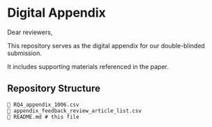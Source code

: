 # Digital Appendix

Dear reviewers,

This repository serves as the digital appendix for our double-blinded submission.

It includes supporting materials referenced in the paper.

## Repository Structure

```plaintext
📄 RQ4_appendix_1006.csv
📄 appendix_feedback_review_article_list.csv
📄 README.md # this file
```
